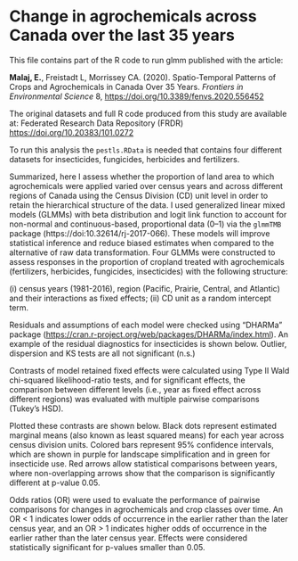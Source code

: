 # Change in agrochemicals across Canada over the last 35 years

This file contains part of the R code to run glmm published with the article:

**Malaj, E.**, Freistadt L, Morrissey CA. (2020). Spatio-Temporal Patterns of Crops and Agrochemicals in Canada Over 35 Years. *Frontiers in Environmental Science* 8, https://doi.org/10.3389/fenvs.2020.556452

The original datasets and full R code produced from this study are available at: Federated Research Data Repository (FRDR) https://doi.org/10.20383/101.0272

To run this analysis the `pestls.RData` is needed that contains four different datasets for insecticides, fungicides, herbicides and fertilizers.

Summarized, here I assess whether the proportion of land area to which agrochemicals were applied varied over census years and across different regions of Canada using the Census Division (CD) unit level in order to retain the hierarchical structure of the data. I used generalized linear mixed models (GLMMs) with beta distribution and logit link function to account for non-normal and continuous-based, proportional data (0–1) via the `glmmTMB` package (https://doi:10.32614/rj-2017-066). These models will improve statistical inference and reduce biased estimates when compared to the alternative of raw data transformation. Four GLMMs were constructed to assess responses in the proportion of cropland treated with agrochemicals (fertilizers, herbicides, fungicides, insecticides) with the following structure: 

(i) census years (1981-2016), region (Pacific, Prairie, Central, and Atlantic) and their interactions as fixed effects; 
(ii) CD unit as a random intercept term. 

Residuals and assumptions of each model were checked using “DHARMa” package (https://cran.r-project.org/web/packages/DHARMa/index.html). An example of the residual diagnostics for insecticides is shown below. Outlier, dispersion and KS tests are all not significant (n.s.)  



Contrasts of model retained fixed effects were calculated using Type II Wald chi-squared likelihood-ratio tests, and for significant effects, the comparison between different levels (i.e., year as fixed effect across different regions) was evaluated with multiple pairwise comparisons (Tukey’s HSD). 

Plotted these contrasts are shown below. Black dots represent estimated marginal means (also known as least squared means) for each year across census division units. Colored bars represent 95% confidence intervals, which are shown in purple for landscape simplification and in green for insecticide use. Red arrows allow statistical comparisons between years, where non-overlapping arrows show that the comparison is significantly different at p-value 0.05.



Odds ratios (OR) were used to evaluate the performance of pairwise comparisons for changes in agrochemicals and crop classes over time. An OR < 1 indicates lower odds of occurrence in the earlier rather than the later census year, and an OR > 1 indicates higher odds of occurrence in the earlier rather than the later census year. Effects were considered statistically significant for p-values smaller than 0.05.







